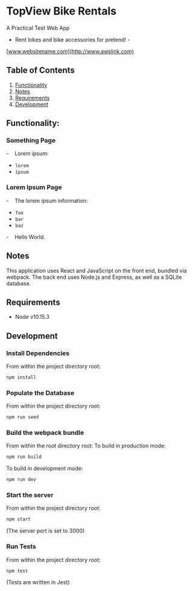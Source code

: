 # TopView Bike Rentals

A Practical Test Web App 

- Rent bikes and bike accessories for pretend! - 


[www.websitename.com](http://www.awslink.com)


## Table of Contents

1. [Functionality](#Functionality)
2. [Notes](#Notes)
3. [Requirements](#Requirements)
4. [Development](#Development)


## Functionality: 

### Something Page

-    Lorem ipsum:
  - `lorem`
  - `ipsum`

### Lorem Ipsum Page

-    The lorem ipsum information:
  - `foo`
  - `bar`
  - `baz`

-    Hello World. 


## Notes

This application uses React and JavaScript on the front end, bundled via webpack. The back end uses Node.js and Express, as well as a SQLite database.


## Requirements
- Node v10.15.3


## Development

### Install Dependencies
From within the project directory root:
```sh
npm install
```

### Populate the Database
From within the project directory root:
```sh
npm run seed
```

### Build the webpack bundle
From within the root directory root:
To build in production mode:
```sh
npm run build
```
To build in development mode:
```sh
npm run dev
```

### Start the server
From within the project directory root:
```sh
npm start
```
(The server port is set to 3000)

### Run Tests
From within the project directory root:
```sh
npm test
```
(Tests are written in Jest)